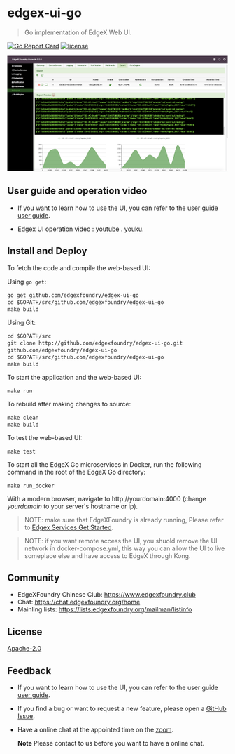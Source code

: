 # edgex-ui-go
> Go implementation of EdgeX Web UI.

[![Go Report Card](https://goreportcard.com/badge/github.com/edgexfoundry/edgex-ui-go)](https://goreportcard.com/report/github.com/edgexfoundry/edgex-ui-go) [![license](https://img.shields.io/badge/license-Apache%20v2.0-blue.svg)](LICENSE)



<p align="center">
  <img src ="assets/images/export.png" />
</p>

## User guide and operation video

- If you want to learn how to use the UI, you can refer to the user guide [user guide](https://github.com/edgexfoundry/edgex-ui-go/blob/master/docs/UseGuide.md).

- Edgex UI operation video : [youtube](https://www.youtube.com/watch?v=FuR1g64BDE8) . [youku](https://v.youku.com/v_show/id_XNDY5NzExNjcyNA==.html).

## Install and Deploy

To fetch the code and compile the web-based UI:

Using `go get`:
```
go get github.com/edgexfoundry/edgex-ui-go
cd $GOPATH/src/github.com/edgexfoundry/edgex-ui-go
make build
```

Using Git:
```
cd $GOPATH/src
git clone http://github.com/edgexfoundry/edgex-ui-go.git github.com/edgexfoundry/edgex-ui-go
cd $GOPATH/src/github.com/edgexfoundry/edgex-ui-go
make build
```

To start the application and the web-based UI:

```
make run
```

To rebuild after making changes to source:

```
make clean
make build
```

To test the web-based UI:

```
make test
```
To start all the EdgeX Go microservices in Docker, run the following command in the root of the EdgeX Go directory:

```
make run_docker
```

With a modern browser, navigate to http://yourdomain:4000 (change *yourdomain* to your server's hostname or ip). 
> NOTE: make sure that EdgeXFoundry is already running, Please refer to [Edgex Services Get Started](https://github.com/edgexfoundry/edgex-go/blob/master/README.md). 

> NOTE: if you want remote access the UI, you shuold remove the UI network in docker-compose.yml, this way you can allow the UI to live someplace else and have access to EdgeX through Kong.

## Community
- EdgeXFoundry Chinese Club: https://www.edgexfoundry.club
- Chat: https://chat.edgexfoundry.org/home
- Mainling lists: https://lists.edgexfoundry.org/mailman/listinfo

## License
[Apache-2.0](LICENSE)

## Feedback

- If you want to learn how to use the UI, you can refer to the user guide [user guide](https://github.com/edgexfoundry/edgex-ui-go/blob/master/docs/UseGuide.md).

- If you find a bug or want to request a new feature, please open a [GitHub Issue](https://github.com/edgexfoundry/edgex-ui-go/issues).

- Have a online chat at the appointed time on the [zoom](https://VMware.zoom.us/j/3697467292).

  **Note** Please contact to us before you want to have a online chat.
